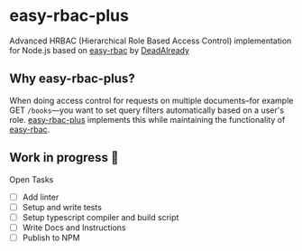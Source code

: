 # easy-rbac-plus

Advanced HRBAC (Hierarchical Role Based Access Control) implementation for Node.js based on [easy-rbac](https://github.com/DeadAlready/easy-rbac) by [DeadAlready](https://github.com/DeadAlready)

## Why easy-rbac-plus?

When doing access control for requests on multiple documents–for example GET `/books`—you want to set query filters automatically based on a user's role. [easy-rbac-plus](https://github.com/embrio-tech/easy-rbac-plus) implements this while maintaining the functionality of [easy-rbac](https://github.com/DeadAlready/easy-rbac).

## Work in progress :construction:

Open Tasks

- [ ] Add linter
- [ ] Setup and write tests
- [ ] Setup typescript compiler and build script
- [ ] Write Docs and Instructions
- [ ] Publish to NPM
